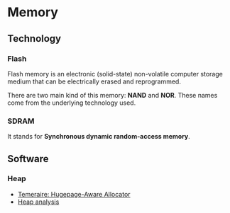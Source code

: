 # Memory

## Technology

### Flash

Flash memory is an electronic (solid-state) non-volatile computer storage medium that can be electrically erased and reprogrammed.

There are two main kind of this memory: **NAND** and **NOR**. These names come from the underlying
technology used.

### SDRAM

It stands for **Synchronous dynamic random-access memory**.

## Software

### Heap

 - [Temeraire: Hugepage-Aware Allocator](https://google.github.io/tcmalloc/temeraire.html)
 - [Heap analysis](https://github.com/radareorg/r2con/blob/master/2016/talks/05-HeapAnalysis/HeapAnalysis_r2.pdf)
